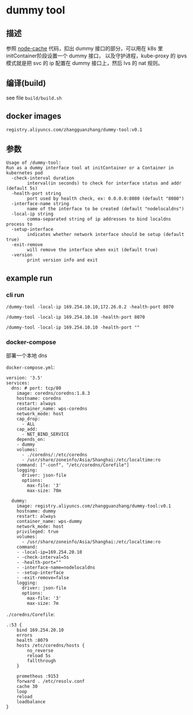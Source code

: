 # dummy tool

## 描述

参照 [node-cache](https://github.com/kubernetes/dns/tree/master/cmd/node-cache) 代码，扣出 dummy 接口的部分，可以用在 k8s 里 initContainer阶段设置一个 dummy 接口， 以及守护进程，kube-proxy 的 ipvs 模式就是把 svc 的 ip 配置在 dummy 接口上，然后 lvs 的 nat 规则。

## 编译(build)

see file `build/build.sh`

## docker images

```mermaid
registry.aliyuncs.com/zhangguanzhang/dummy-tool:v0.1
```

## 参数

```mermaid
Usage of /dummy-tool:
Run as a dummy interface tool at initContainer or a Container in kubernetes pod
  -check-interval duration
    	interval(in seconds) to check for interface status and addr (default 5s)
  -health-port string
    	port used by health check, ex: 0.0.0.0:8080 (default "8080")
  -interface-name string
    	name of the interface to be created (default "nodelocaldns")
  -local-ip string
    	comma-separated string of ip addresses to bind localdns process to
  -setup-interface
    	indicates whether network interface should be setup (default true)
  -exit-remove
        will remove the interface when exit (default true)
  -version
    	print version info and exit
```

## example run

### cli run

```mermaid
/dummy-tool -local-ip 169.254.10.10,172.26.0.2 -health-port 8070

/dummy-tool -local-ip 169.254.10.10 -health-port 8070

/dummy-tool -local-ip 169.254.10.10 -health-port ""
```

### docker-compose

部署一个本地 dns

`docker-compose.yml`:

```mermaid
version: '3.5'
services:
  dns: # port: tcp/80
    image: coredns/coredns:1.8.3
    hostname: coredns
    restart: always
    container_name: wps-coredns
    network_mode: host
    cap_drop:
      - ALL
    cap_add:
      - NET_BIND_SERVICE
    depends_on:
    - dummy
    volumes:
      - ./coredns/:/etc/coredns
      - /usr/share/zoneinfo/Asia/Shanghai:/etc/localtime:ro
    command: ["-conf", "/etc/coredns/Corefile"]
    logging:
      driver: json-file
      options:
        max-file: '3'
        max-size: 70m

  dummy:
    image: registry.aliyuncs.com/zhangguanzhang/dummy-tool:v0.1
    hostname: dummy
    restart: always
    container_name: wps-dummy
    network_mode: host
    privileged: true
    volumes:
      - /usr/share/zoneinfo/Asia/Shanghai:/etc/localtime:ro
    command: 
    - -local-ip=169.254.20.10
    - -check-interval=5s
    - -health-port=""
    - -interface-name=nodelocaldns
    - -setup-interface
    - -exit-remove=false
    logging:
      driver: json-file
      options:
        max-file: '3'
        max-size: 7m
```

`./coredns/Corefile`:

```mermaid
.:53 {
    bind 169.254.20.10
    errors
    health :8079
    hosts /etc/coredns/hosts {
        no_reverse
        reload 5s
        fallthrough
    }

    prometheus :9153
    forward . /etc/resolv.conf
    cache 30
    loop
    reload
    loadbalance
}

```